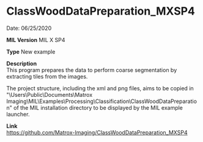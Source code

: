 # ClassWoodDataPreparation_MXSP4

Date: 06/25/2020

**MIL Version** MIL X SP4  

**Type** New example

**Description**  
This program prepares the data to perform coarse segmentation by extracting tiles from the images.

The project structure, including the xml and png files, aims to be copied in "\Users\Public\Documents\Matrox Imaging\MIL\Examples\Processing\Classification\ClassWoodDataPreparation" of the MIL installation directory to be displayed by the MIL example launcher.

**Link**  
https://github.com/Matrox-Imaging/ClassWoodDataPreparation_MXSP4
